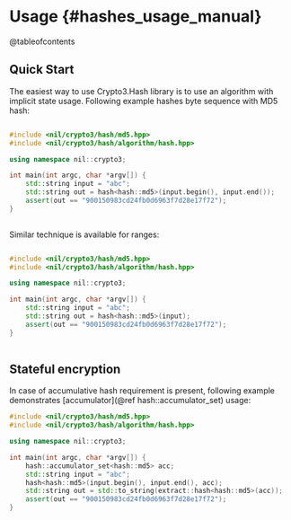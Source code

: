 # Usage {#hashes_usage_manual}

@tableofcontents

## Quick Start

The easiest way to use Crypto3.Hash library is to use an algorithm with implicit state usage. Following example hashes byte sequence with MD5 hash:
 
```cpp

#include <nil/crypto3/hash/md5.hpp>
#include <nil/crypto3/hash/algorithm/hash.hpp>

using namespace nil::crypto3;

int main(int argc, char *argv[]) {
    std::string input = "abc";
    std::string out = hash<hash::md5>(input.begin(), input.end());
    assert(out == "900150983cd24fb0d6963f7d28e17f72");
}
 
```

Similar technique is available for ranges:

```cpp

#include <nil/crypto3/hash/md5.hpp>
#include <nil/crypto3/hash/algorithm/hash.hpp>

using namespace nil::crypto3;

int main(int argc, char *argv[]) {
    std::string input = "abc";
    std::string out = hash<hash::md5>(input);
    assert(out == "900150983cd24fb0d6963f7d28e17f72");
}
 
```

## Stateful encryption

In case of accumulative hash requirement is present, following example demonstrates 
[accumulator](@ref hash::accumulator_set) usage:

```cpp
#include <nil/crypto3/hash/md5.hpp>
#include <nil/crypto3/hash/algorithm/hash.hpp>

using namespace nil::crypto3;

int main(int argc, char *argv[]) {
	hash::accumulator_set<hash::md5> acc;
	std::string input = "abc";
	hash<hash::md5>(input.begin(), input.end(), acc);
	std::string out = std::to_string(extract::hash<hash::md5>(acc));
    assert(out == "900150983cd24fb0d6963f7d28e17f72");
}
```